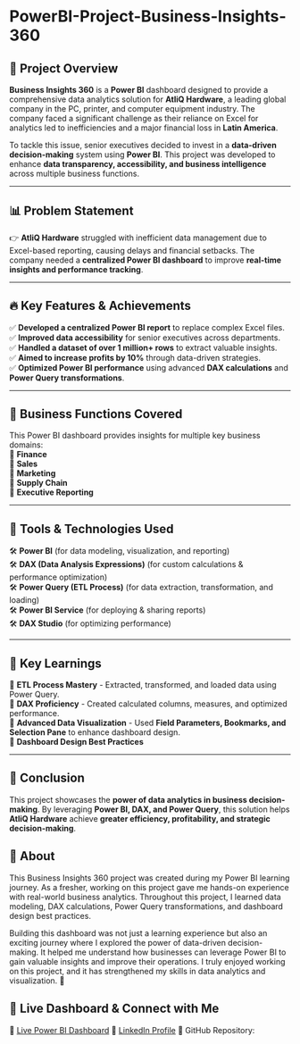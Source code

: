 # PowerBI-Project-Business-Insights-360

## 📌 Project Overview
**Business Insights 360** is a **Power BI** dashboard designed to provide a comprehensive data analytics solution for **AtliQ Hardware**, a leading global company in the PC, printer, and computer equipment industry. The company faced a significant challenge as their reliance on Excel for analytics led to inefficiencies and a major financial loss in **Latin America**.

To tackle this issue, senior executives decided to invest in a **data-driven decision-making** system using **Power BI**. This project was developed to enhance **data transparency, accessibility, and business intelligence** across multiple business functions.

---
## 📊 Problem Statement
👉 **AtliQ Hardware** struggled with inefficient data management due to Excel-based reporting, causing delays and financial setbacks. The company needed a **centralized Power BI dashboard** to improve **real-time insights and performance tracking**.

---
## 🔥 Key Features & Achievements
✅ **Developed a centralized Power BI report** to replace complex Excel files.  
✅ **Improved data accessibility** for senior executives across departments.  
✅ **Handled a dataset of over 1 million+ rows** to extract valuable insights.  
✅ **Aimed to increase profits by 10%** through data-driven strategies.  
✅ **Optimized Power BI performance** using advanced **DAX calculations** and **Power Query transformations**.  

---
## 🏢 Business Functions Covered
This Power BI dashboard provides insights for multiple key business domains:  
📌 **Finance**  
📌 **Sales**  
📌 **Marketing**  
📌 **Supply Chain**  
📌 **Executive Reporting**  

---
## 🚀 Tools & Technologies Used
🛠 **Power BI** (for data modeling, visualization, and reporting)  
🛠 **DAX (Data Analysis Expressions)** (for custom calculations & performance optimization)  
🛠 **Power Query (ETL Process)** (for data extraction, transformation, and loading)  
🛠 **Power BI Service** (for deploying & sharing reports)  
🛠 **DAX Studio** (for optimizing performance)  

---
## 🔑 Key Learnings
📌 **ETL Process Mastery** - Extracted, transformed, and loaded data using Power Query.  
📌 **DAX Proficiency** - Created calculated columns, measures, and optimized performance.  
📌 **Advanced Data Visualization** - Used **Field Parameters, Bookmarks, and Selection Pane** to enhance dashboard design.  
📌 **Dashboard Design Best Practices**   

---
## 📌 Conclusion
This project showcases the **power of data analytics in business decision-making**. By leveraging **Power BI, DAX, and Power Query**, this solution helps **AtliQ Hardware** achieve **greater efficiency, profitability, and strategic decision-making**.

## 📌 **About**
This Business Insights 360 project was created during my Power BI learning journey. As a fresher, working on this project gave me hands-on experience with real-world business analytics. Throughout this project, I learned data modeling, DAX calculations, Power Query transformations, and dashboard design best practices.

Building this dashboard was not just a learning experience but also an exciting journey where I explored the power of data-driven decision-making. It helped me understand how businesses can leverage Power BI to gain valuable insights and improve their operations. I truly enjoyed working on this project, and it has strengthened my skills in data analytics and visualization. 🚀


## 📌 **Live Dashboard & Connect with Me**
🔗 [Live Power BI Dashboard](https://app.powerbi.com/view?r=eyJrIjoiNDg5OWIyYmEtODQyZi00MWQ2LTg4MzktZmZhNTBhYTYzM2YwIiwidCI6ImM2ZTU0OWIzLTVmNDUtNDAzMi1hYWU5LWQ0MjQ0ZGM1YjJjNCJ9) 
🔗 [LinkedIn Profile](https://www.linkedin.com/in/punitkumawat/) 
🔗 GitHub Repository: 
